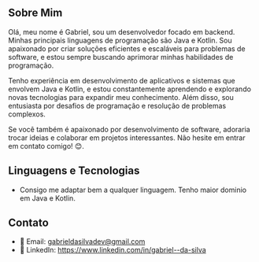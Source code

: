 ## Sobre Mim

Olá, meu nome é Gabriel, sou um desenvolvedor focado em backend. Minhas principais linguagens de programação são Java e Kotlin. Sou apaixonado por criar soluções eficientes e escaláveis para problemas de software, e estou sempre buscando aprimorar minhas habilidades de programação.

Tenho experiência em desenvolvimento de aplicativos e sistemas que envolvem Java e Kotlin, e estou constantemente aprendendo e explorando novas tecnologias para expandir meu conhecimento. Além disso, sou entusiasta por desafios de programação e resolução de problemas complexos.

Se você também é apaixonado por desenvolvimento de software, adoraria trocar ideias e colaborar em projetos interessantes. Não hesite em entrar em contato comigo! 😊.

## Linguagens e Tecnologias

- Consigo me adaptar bem a qualquer linguagem. Tenho maior dominio em Java e Kotlin.

## Contato

- 📧 Email: gabrieldasilvadev@gmail.com
- 💼 LinkedIn: https://www.linkedin.com/in/gabriel--da-silva
